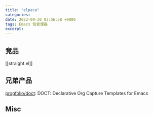 ```yaml
---
title: "elpaca"
categories: 
date: 2022-09-30 03:56:58 +0800
tags: Emacs 包管理器
excerpt: 
---
```




## 竞品

[[straight.el]]

## 兄弟产品

[progfolio/doct](https://github.com/progfolio/doct): DOCT: Declarative Org Capture Templates for Emacs



## Misc

